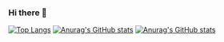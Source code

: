 ### Hi there 👋

<!--
**hyu-nani/hyu-nani** is a ✨ _special_ ✨ repository because its `README.md` (this file) appears on your GitHub profile.

Here are some ideas to get you started:

- 🔭 I’m currently working on ...
- 🌱 I’m currently learning ...
- 👯 I’m looking to collaborate on ...
- 🤔 I’m looking for help with ...
- 💬 Ask me about ...
- 📫 How to reach me: ...
- 😄 Pronouns: ...
- ⚡ Fun fact: ...
-->
[![Top Langs](https://github-readme-stats.vercel.app/api/top-langs/?username=hyu-nani&layout=compact)](https://github.com/hyu-nani/github-readme-stats)
[![Anurag's GitHub stats](https://github-readme-stats.vercel.app/api?username=hyu-nani&show_icons=true&theme=radical)](https://github.com/hyu-nani/github-readme-stats)
[![Anurag's GitHub stats](https://github-readme-stats.vercel.app/api?username=hyu-nani)](https://github.com/hyu-nani/github-readme-stats)


